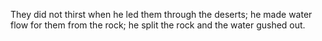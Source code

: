 They did not thirst when he led them through the deserts; he made water flow for them from the rock; he split the rock and the water gushed out.
